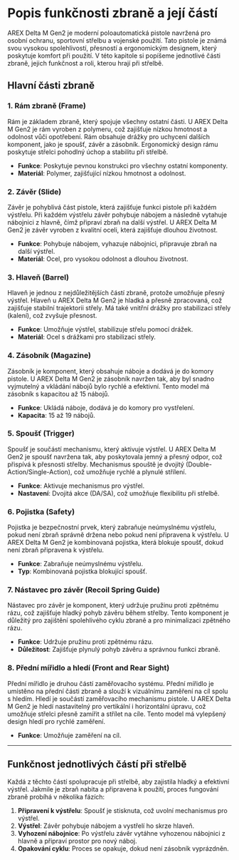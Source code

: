 # Popis funkčnosti zbraně a její částí

AREX Delta M Gen2 je moderní poloautomatická pistole navržená pro osobní ochranu, sportovní střelbu a vojenské použití. Tato pistole je známá svou vysokou spolehlivostí, přesností a ergonomickým designem, který poskytuje komfort při použití. V této kapitole si popíšeme jednotlivé části zbraně, jejich funkčnost a roli, kterou hrají při střelbě.

## Hlavní části zbraně

### 1. **Rám zbraně (Frame)**
Rám je základem zbraně, který spojuje všechny ostatní části. U AREX Delta M Gen2 je rám vyroben z polymeru, což zajišťuje nízkou hmotnost a odolnost vůči opotřebení. Rám obsahuje drážky pro uchycení dalších komponent, jako je spoušť, závěr a zásobník. Ergonomický design rámu poskytuje střelci pohodlný úchop a stabilitu při střelbě.

- **Funkce**: Poskytuje pevnou konstrukci pro všechny ostatní komponenty.
- **Materiál**: Polymer, zajišťující nízkou hmotnost a odolnost.

### 2. **Závěr (Slide)**
Závěr je pohyblivá část pistole, která zajišťuje funkci pistole při každém výstřelu. Při každém výstřelu závěr pohybuje nábojem a následně vytahuje nábojnici z hlavně, čímž připraví zbraň na další výstřel. U AREX Delta M Gen2 je závěr vyroben z kvalitní oceli, která zajišťuje dlouhou životnost.

- **Funkce**: Pohybuje nábojem, vyhazuje nábojnici, připravuje zbraň na další výstřel.
- **Materiál**: Ocel, pro vysokou odolnost a dlouhou životnost.

### 3. **Hlaveň (Barrel)**
Hlaveň je jednou z nejdůležitějších částí zbraně, protože umožňuje přesný výstřel. Hlaveň u AREX Delta M Gen2 je hladká a přesně zpracovaná, což zajišťuje stabilní trajektorii střely. Má také vnitřní drážky pro stabilizaci střely (kalení), což zvyšuje přesnost.

- **Funkce**: Umožňuje výstřel, stabilizuje střelu pomocí drážek.
- **Materiál**: Ocel s drážkami pro stabilizaci střely.

### 4. **Zásobník (Magazine)**
Zásobník je komponent, který obsahuje náboje a dodává je do komory pistole. U AREX Delta M Gen2 je zásobník navržen tak, aby byl snadno vyjmutelný a vkládání nábojů bylo rychlé a efektivní. Tento model má zásobník s kapacitou až 15 nábojů.

- **Funkce**: Ukládá náboje, dodává je do komory pro vystřelení.
- **Kapacita**: 15 až 19 nábojů.

### 5. **Spoušť (Trigger)**
Spoušť je součástí mechanismu, který aktivuje výstřel. U AREX Delta M Gen2 je spoušť navržena tak, aby poskytovala jemný a přesný odpor, což přispívá k přesnosti střelby. Mechanismus spouště je dvojitý (Double-Action/Single-Action), což umožňuje rychlé a plynulé střílení.

- **Funkce**: Aktivuje mechanismus pro výstřel.
- **Nastavení**: Dvojitá akce (DA/SA), což umožňuje flexibilitu při střelbě.

### 6. **Pojistka (Safety)**
Pojistka je bezpečnostní prvek, který zabraňuje neúmyslnému výstřelu, pokud není zbraň správně držena nebo pokud není připravena k výstřelu. U AREX Delta M Gen2 je kombinovaná pojistka, která blokuje spoušť, dokud není zbraň připravena k výstřelu.

- **Funkce**: Zabraňuje neúmyslnému výstřelu.
- **Typ**: Kombinovaná pojistka blokující spoušť.

### 7. **Nástavec pro závěr (Recoil Spring Guide)**
Nástavec pro závěr je komponent, který udržuje pružinu proti zpětnému rázu, což zajišťuje hladký pohyb závěru během střelby. Tento komponent je důležitý pro zajištění spolehlivého cyklu zbraně a pro minimalizaci zpětného rázu.

- **Funkce**: Udržuje pružinu proti zpětnému rázu.
- **Důležitost**: Zajišťuje plynulý pohyb závěru a správnou funkci zbraně.

### 8. **Přední mířidlo a hledí (Front and Rear Sight)**
Přední mířidlo je druhou částí zaměřovacího systému. Přední mířidlo je umístěno na přední části zbraně a slouží k vizuálnímu zaměření na cíl spolu s hledím.
Hledí je součástí zaměřovacího mechanismu pistole. U AREX Delta M Gen2 je hledí nastavitelný pro vertikální i horizontální úpravu, což umožňuje střelci přesně zamířit a střílet na cíle. Tento model má vylepšený design hledí pro rychlé zaměření.

- **Funkce**: Umožňuje zaměření na cíl.

---

## Funkčnost jednotlivých částí při střelbě

Každá z těchto částí spolupracuje při střelbě, aby zajistila hladký a efektivní výstřel. Jakmile je zbraň nabita a připravena k použití, proces fungování zbraně probíhá v několika fázích:

1. **Připravení k výstřelu**: Spoušť je stisknuta, což uvolní mechanismus pro výstřel.
2. **Výstřel**: Závěr pohybuje nábojem a vystřelí ho skrze hlaveň.
3. **Vyhození nábojnice**: Po výstřelu závěr vytáhne vyhozenou nábojnici z hlavně a připraví prostor pro nový náboj.
4. **Opakování cyklu**: Proces se opakuje, dokud není zásobník vyprázdněn.

